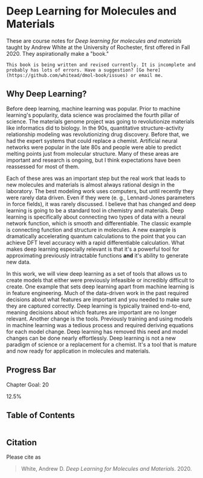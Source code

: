 # Deep Learning for Molecules and Materials

These are course notes for *Deep learning for molecules and materials* taught by Andrew White at the University of Rochester,
first offered in Fall 2020. They aspirationally make a "book."

```{danger}
This book is being written and revised currently. It is incomplete and probably has lots of errors. Have a suggestion? [Go here](https://github.com/whitead/dmol-book/issues) or email me.
```

## Why Deep Learning?

Before deep learning, machine learning was popular. Prior to machine learning's popularity, data science was proclaimed the fourth pillar of science. The materials genome project was going to revolutionize materials like informatics did to biology. In the 90s, quantitative structure-activity relationship modeling was revolutionizing drug discovery. Before that, we had the expert systems that could replace a chemist. Artificial neural networks were popular in the late 80s and people were able to predict melting points just from molecular structure. Many of these areas are important and research is ongoing, but I think expectations have been reassessed for most of them.

Each of these ares was an important step but the real work that leads to new molecules and materials is almost always rational design in the laboratory. The best modeling work uses computers, but until recently they were rarely data driven. Even if they were (e. g., Lennard-Jones parameters in force fields), it was rarely discussed. I believe that has changed and deep learning is going to be a standard tool in chemistry and materials. Deep learning is specifically about connecting two types of data with a neural network function, which is smooth and differentiable. The classic example is connecting function and structure in molecules. A new example is dramatically accelerating quantum calculations to the point that you can achieve DFT level accuracy with a rapid differentiable calculation. What makes deep learning especially relevant is that it's a powerful tool for approximating previously intractable functions **and** it's ability to generate new data.

In this work, we will view deep learning as a set of tools that allows us to create models that either were previously infeasible or incredibly difficult to create. One example that sets deep learning apart from machine learning is in feature engineering. Much of the data-driven work in the past required decisions about what features are important and you needed to make sure they are captured correctly. Deep learning is typically trained end-to-end, meaning decisions about which features are important are no longer relevant. Another change is the tools. Previously training and using models in machine learning was a tedious process and required deriving equations for each model change. Deep learning has removed this need and model changes can be done nearly effortlessly. Deep learning is not a new paradigm of science or a replacement for a chemist. It's a tool that is mature and now ready for application in molecules and materials.

## Progress Bar

Chapter Goal: 20

<div class="wh-wrapper">
    <div class="wh-progress-bar">
        <span class="wh-progress-bar-fill" style="width: 12.5%;"> 12.5% </span>
    </div>
</div>


## Table of Contents

```{tableofcontents}
```

## Citation

Please cite as

> White, Andrew D. *Deep Learning for Molecules and Materials*. 2020.
